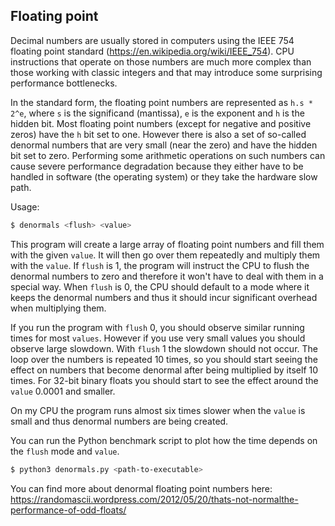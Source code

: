 ## Floating point
Decimal numbers are usually stored in computers using the IEEE 754 floating point standard
(https://en.wikipedia.org/wiki/IEEE_754). CPU instructions that operate on those numbers are much more complex
than those working with classic integers and that may introduce some surprising performance bottlenecks.

In the standard form, the floating point numbers are represented as `h.s * 2^e`, where `s` is the significand (mantissa),
`e` is the exponent and `h` is the hidden bit. Most floating point numbers
(except for negative and positive zeros) have the `h` bit set to one. However there is also a set of so-called denormal
numbers that are very small (near the zero) and have the hidden bit set to zero.
Performing some arithmetic operations on such numbers can cause severe performance degradation because they either
have to be handled in software (the operating system) or they take the hardware slow path.

Usage:
```bash
$ denormals <flush> <value>
```

This program will create a large array of floating point numbers and fill them with the given `value`.
It will then go over them repeatedly and multiply them with the `value`. If `flush` is 1, the program will
instruct the CPU to flush the denormal numbers to zero and therefore it won't have to deal with them in a special way.
When `flush` is 0, the CPU should default to a mode where it keeps the denormal numbers and thus it should incur
significant overhead when multiplying them.

If you run the program with `flush` 0, you should observe similar running times for most `values`. However if you
use very small values you should observe large slowdown. With `flush` 1 the slowdown should not occur. The loop
over the numbers is repeated 10 times, so you should start seeing the effect on numbers that become denormal after
being multiplied by itself 10 times. For 32-bit binary floats you should start to see the effect around the `value`
0.0001 and smaller.

On my CPU the program runs almost six times slower when the `value` is small and thus denormal numbers are being created.

You can run the Python benchmark script to plot how the time depends on the `flush` mode and `value`.
```bash
$ python3 denormals.py <path-to-executable>
```

You can find more about denormal floating point numbers here:
https://randomascii.wordpress.com/2012/05/20/thats-not-normalthe-performance-of-odd-floats/

